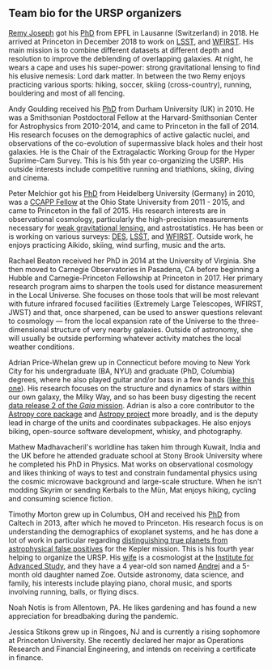 Team bio for the URSP organizers
--------------------------------

[Remy Joseph](https://remyjoseph.wordpress.com/) got his [PhD](https://infoscience.epfl.ch/record/260467?ln=en) from EPFL in Lausanne (Switzerland) in 2018. He arrived at Princeton in December 2018 to work on  [LSST](http://lsst.org/), and [WFIRST](http://wfirst.gsfc.nasa.gov/). His main mission is to combine different datasets at different depth and resolution to improve the deblending of overlapping galaxies. At night, he wears a cape and uses his super-power: strong gravitational lensing to find his elusive nemesis: Lord dark matter. 
In between the two Remy enjoys practicing various sports: hiking, soccer, skiing (cross-country), running, bouldering and most of all fencing. 

Andy Goulding received his [PhD](http://adsabs.harvard.edu/abs/2010PhDT.......223G) from Durham University (UK) in 2010. He was a Smithsonian Postdoctoral Fellow at the Harvard-Smithsonian Center for Astrophysics from 2010-2014, and came to Princeton in the fall of 2014. His research focuses on the demographics of active galactic nuclei, and observations of the co-evolution of supermassive black holes and their host galaxies. He is the Chair of the Extragalactic Working Group for the Hyper Suprime-Cam Survey. This is his 5th year co-organizing the USRP. His outside interests include competitive running and triathlons, skiing, diving and cinema.

Peter Melchior got his [PhD](http://archiv.ub.uni-heidelberg.de/volltextserver/10954/) from Heidelberg University (Germany) in 2010, was a [CCAPP Fellow](http://ccapp.osu.edu) at the Ohio State University from 2011 - 2015, and came to Princeton in the fall of 2015.
His research interests are in observational cosmology, particularly the high-precision measurements necessary for [weak gravitational lensing](http://pmelchior.net/research_des_sv_clusters.html), and astrostatistics.
He has been or is working on various surveys: [DES](http://www.darkenergysurvey.org/), [LSST](http://lsst.org/), and [WFIRST](http://wfirst.gsfc.nasa.gov/).
Outside work, he enjoys practicing Aikido, skiing, wind surfing, music and the
arts.

Rachael Beaton received her PhD in 2014 at the University of Virginia. She then moved to Carnegie Observatories in Pasadena, CA before beginning a Hubble and Carnegie-Princeton Fellowship at Princeton in 2017. Her primary research program aims to sharpen the tools used for distance measurement in the Local Universe. She focuses on those tools that will be most relevant with future infrared focused facilities (Extremely Large Telescopes, WFIRST, JWST) and that, once sharpened, can be used to answer questions relevant to cosmology — from the local expansion rate of the Universe to the three-dimensional structure of very nearby galaxies. Outside of astronomy, she will usually be outside performing whatever activity matches the local weather conditions. 

Adrian Price-Whelan grew up in Connecticut before moving to New York City for his undergraduate (BA, NYU) and graduate (PhD, Columbia) degrees, where he also played guitar and/or bass in a few bands ([like this one](https://operatormusicband.bandcamp.com/)). His research focuses on the structure and dynamics of stars within our own galaxy, the Milky Way, and so has been busy digesting the recent [data release 2 of the *Gaia* mission](https://www.cosmos.esa.int/web/gaia/dr2). Adrian is also a core contributor to the [Astropy core package](github.com/astropy/astropy) and [Astropy project](astropy.org) more broadly, and is the deputy lead in charge of the units and coordinates subpackages. He also enjoys biking, open-source software development, whisky, and photography.

Mathew Madhavacheril's worldline has taken him through Kuwait, India and the UK before he attended graduate school at Stony Brook University where he completed his PhD in Physics.  Mat works on observational cosmology and likes thinking of ways to test and constrain fundamental physics using the cosmic microwave background and large-scale structure. When he isn't modding Skyrim or sending Kerbals to the Mün, Mat enjoys hiking, cycling and consuming science fiction.

Timothy Morton grew up in Columbus, OH and received his [PhD](http://thesis.library.caltech.edu/8024/) from Caltech in 2013, after which he moved to Princeton. His research focus is on understanding the demographics of exoplanet systems, and he has done a
lot of work in particular regarding [distinguishing true planets from astrophysical false positives](http://www.nytimes.com/2016/05/11/science/kepler-planets-nasa.html?_r=0) for the Kepler
mission.  This is his fourth year helping to organize the URSP.  His [wife](http://www.sns.ias.edu/~verag/) is a
cosmologist at the [Institute for Advanced Study](https://www.ias.edu/), and they have a 4 year-old son
named [Andrej](https://www.youtube.com/watch?v=CAIhtf77jD0) and a 5-month old daughter named Zoe.  Outside astronomy, data science, and family, his interests
include playing piano, choral music, and sports involving running, balls, or
flying discs.

Noah Notis is from Allentown, PA. He likes gardening and has found a new appreciation for breadbaking during the pandemic.

Jessica Stikons grew up in Ringoes, NJ and is currently a rising sophomore at Princeton University. She recently declared her major as Operations Research and Financial Engineering, and intends on receiving a certificate in finance.

